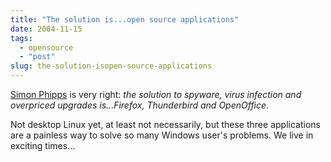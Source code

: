 ```yaml
---
title: "The solution is...open source applications"
date: 2004-11-15
tags: 
  - opensource
  - "post"
slug: the-solution-isopen-source-applications
---
```


[Simon Phipps](http://www.webmink.net/2004/11/new-trinity.htm) is very right: _the solution to spyware, virus infection and overpriced upgrades is...Firefox, Thunderbird and OpenOffice_.

Not desktop Linux yet, at least not necessarily, but these three applications are a painless way to solve so many Windows user's problems. We live in exciting times...
